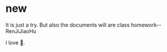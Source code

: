 # new
It is just a try. But also the documents will are class homework--RenJiJiaoHu

I love :pizza:.
